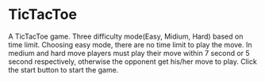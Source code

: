 # TicTacToe
A TicTacToe game. Three difficulty mode(Easy, Midium, Hard) based on time limit. Choosing easy mode, there are no time limit to play the move. In medium and hard move players must play their move within 7 second or 5 second respectively, otherwise the opponent get his/her move to play. Click the start button to start the game.
